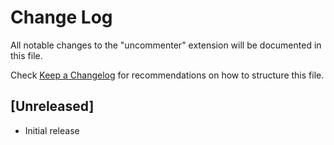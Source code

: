 # Change Log

All notable changes to the "uncommenter" extension will be documented in this file.

Check [Keep a Changelog](http://keepachangelog.com/) for recommendations on how to structure this file.

## [Unreleased]

- Initial release